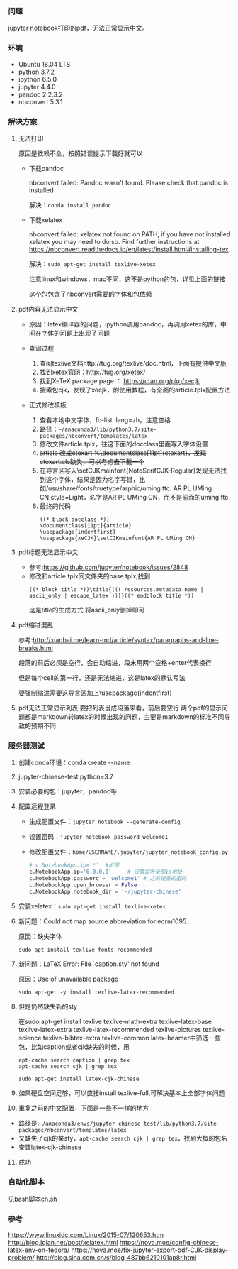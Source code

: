 ### 问题

jupyter notebook打印的pdf，无法正常显示中文。

### 环境

* Ubuntu 18.04 LTS
* python 3.7.2
* ipython 6.5.0
* jupyter 4.4.0
* pandoc 2.2.3.2
* nbconvert 5.3.1

### 解决方案

1. 无法打印

    原因是依赖不全，按照错误提示下载好就可以
    
    * 下载pandoc

        nbconvert failed: Pandoc wasn't found. Please check that pandoc is installed

        解决：```conda install pandoc```

    * 下载xelatex

        nbconvert failed: xelatex not found on PATH, if you have not installed xelatex you may need to do so. Find further instructions at https://nbconvert.readthedocs.io/en/latest/install.html#installing-tex.

        解决：```sudo apt-get install texlive-xetex```

        注意linux和windows，mac不同，这不是python的包，详见上面的链接

        这个包包含了nbconvert需要的字体和包依赖

2. pdf内容无法显示中文

    * 原因：latex编译器的问题，ipython调用pandoc，再调用xetex的库，中间在字体的问题上出现了问题
    * 查询过程
        1. 查阅texlive文档http://tug.org/texlive/doc.html，下面有提供中文版
        2. 找到xetex官网：http://tug.org/xetex/
        3. 找到XeTeX package page ： https://ctan.org/pkg/xecjk
        4. 搜索包cjk，发现了xecjk，附使用教程，有全面的article.tplx配置方法

    * 正式修改模板
        1. 查看本地中文字体，fc-list :lang=zh，注意空格
        2. 路径：```~/anaconda3/lib/python3.7/site-packages/nbconvert/templates/latex```
        3. 修改文件article.tplx，往这下面的docclass里面写入字体设置
        4. ~~article 改成ctexart %\documentclass[11pt]{ctexart}，发现ctexart.cls缺失，可以考虑去下载一个~~
        5. 在导言区写入\setCJKmainfont{NotoSerifCJK-Regular}发现无法找到这个字体，结果是因为名字写错，比如/usr/share/fonts/truetype/arphic/uming.ttc: AR PL UMing CN:style=Light，名字是AR PL UMing CN，而不是前面的uming.ttc
        6. 最终的代码
            ```
            ((* block docclass *))
            \documentclass[11pt]{article}
            \usepackage{indentfirst}
            ​\usepackage{xeCJK}\setCJKmainfont{AR PL UMing CN}​
            ```

3. pdf标题无法显示中文
    * 参考:https://github.com/jupyter/notebook/issues/2848
    * 修改和article.tplx同文件夹的base.tplx,找到
        ```
        ((* block title *))\title{((( resources.metadata.name | ascii_only | escape_latex )))}((* endblock title *))
        ```
        这是title的生成方式,将ascii_only删掉即可

4. pdf缩进混乱

    参考:http://xianbai.me/learn-md/article/syntax/paragraphs-and-line-breaks.html

    段落的前后必须是空行，会自动缩进，段末用两个空格+enter代表换行

    但是每个cell的第一行，还是无法缩进，这是latex的默认写法

    要强制缩进需要这导言区加上\usepackage{indentfirst}

5. pdf无法正常显示列表
    要把列表当成段落来看，前后要空行
    两个pdf的显示问题都是markdown转latex的时候出现的问题，主要是markdown的标准不同导致的预期不同

### 服务器测试
1. 创建conda环境：conda create --name 
2. jupyter-chinese-test python=3.7
3. 安装必要的包：jupyter，pandoc等
4. 配置远程登录
    * 生成配置文件：```jupyter notebook --generate-config```

    * 设置密码：```jupyter notebook password welcome1```

    * 修改配置文件：```home/USERNAME/.jupyter/jupyter_notebook_config.py```

        ```python
        # c.NotebookApp.ip='*'  #出错
        c.NotebookApp.ip='0.0.0.0'     # 设置监听全部ip地址
        c.NotebookApp.password = 'welcome1' # 之前设置的密码
        c.NotebookApp.open_browser = False
        c.NotebookApp.notebook_dir = '~/jupyter-chinese'
        ```

5. 安装xelatex：```sudo apt-get install texlive-xetex```

6. 新问题：Could not map source abbreviation for ecrm1095.

    原因：缺失字体

    ```sudo apt install texlive-fonts-recommended```

7. 新问题：LaTeX Error: File `caption.sty' not found

    原因：Use of unavailable package

    ```sudo apt-get -y install texlive-latex-recommended```

8. 但是仍然缺失新的sty

    在sudo apt-get install texlive texlive-math-extra texlive-latex-base texlive-latex-extra texlive-latex-recommended texlive-pictures texlive-science texlive-bibtex-extra texlive-common latex-beamer中筛选一些包，比如caption或者cjk缺失的时候，用
    ```shell
    apt-cache search caption | grep tex
    apt-cache search cjk | grep tex
    
    sudo apt-get install latex-cjk-chinese
    ```

9. 如果硬盘空间足够，可以直接install texlive-full,可解决基本上全部字体问题

10. 重复之前的中文配置，下面是一些不一样的地方

   * 路径是:```~/anaconda3/envs/jupyter-chinese-test/lib/python3.7/site-packages/nbconvert/templates/latex```
   * 又缺失了cjk的某sty，```apt-cache search cjk | grep tex```，找到大概的包名
   * 安装latex-cjk-chinese

11. 成功

### 自动化脚本

见bash脚本ch.sh

### 参考

https://www.linuxidc.com/Linux/2015-07/120653.htm
http://blog.jqian.net/post/xelatex.html
https://nova.moe/config-chinese-latex-env-on-fedora/
https://nova.moe/fix-jupyter-export-pdf-CJK-display-problem/
http://blog.sina.com.cn/s/blog_487bb6210101ap8r.html